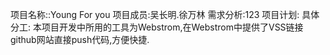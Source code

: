 项目名称::Young For you
项目成员:吴长明.徐万林
需求分析:123
项目计划:
具体分工:
本项目开发中所用的工具为Webstrom,在Webstrom中提供了VSS链接github网站直接push代码,方便快捷.
